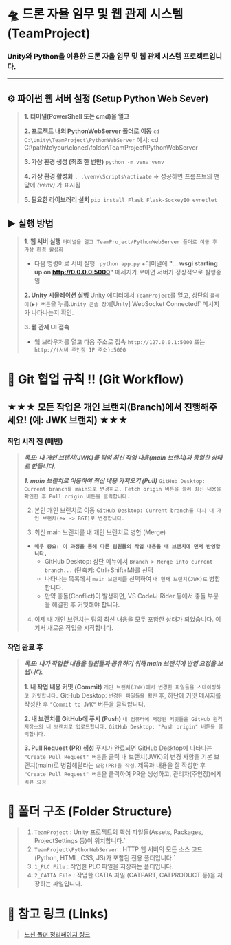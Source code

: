 
# 🛸 드론 자율 임무 및 웹 관제 시스템 (TeamProject)

### **Unity와 Python을 이용한 드론 자율 임무 및 웹 관제 시스템 프로젝트입니다.**

---
## ⚙️ 파이썬 웹 서버 설정 (Setup Python Web Sever)

>**1. 터미널(PowerShell 또는 cmd)을 열고**
>
>**2. 프로젝트 내의 PythonWebServer 폴더로 이동**
> `cd C:\Unity\TeamProject\PythonWebServer` 
>예시: cd C:\path\to\your\cloned\folder\TeamProject\PythonWebServer
>
>**3. 가상 환경 생성 (최초 한 번만)**
>`python -m venv venv`
>
>**4. 가상 환경 활성화**
>`. .\venv\Scripts\activate`
>=> 성공하면 프롬프트의 맨 앞에 _(venv)_ 가 표시됨
>
>**5. 필요한 라이브러리 설치**
>`pip install Flask Flask-SockeyIO evnetlet`

## ▶️ 실행 방법
>**1. 웹 서버 실행**
>`터미널을 열고 TeamProject/PythonWebServer 폴더로 이동 후 가상 환경 활성화`
> + 다음 명령어로 서버 실행
>` python app.py`
> +터미널에 **"... wsgi starting up on http://0.0.0.0:5000"** 메세지가 보이면 서버가 정상적으로 실행중임
> 
>**2. Unity 시뮬레이션 실행**
>Unity 에디터에서 `TeamProject`를 열고, 상단의 `플레이(▶) 버튼`을 누름.`
>Unity 콘솔 창에 `[Unity] WebSocket Connected!` 메시지가 나타나는지 확인.
>
>**3. 웹 관제 UI 접속**
>+ 웹 브라우저를 열고 다음 주소로 접속
>`http://127.0.0.1:5000` 또는 `http://(서버 주인장 IP 주소):5000`
>
# 🌳 Git 협업 규칙 !! (Git Workflow)

## **★★★ 모든 작업은 개인 브랜치(Branch)에서 진행해주세요! (예: JWK 브랜치) ★★★**

### 작업 시작 전 (매번)
>***목표: 내 개인 브랜치(JWK)를 팀의 최신 작업 내용(main 브랜치)과 동일한 상태로 만듭니다.***
>
>***1. main 브랜치로 이동하여 최신 내용 가져오기 (Pull)***
`GitHub Desktop: Current branch를 main으로 변경하고, Fetch origin 버튼을 눌러 최신 내용을 확인한 후 Pull origin 버튼을 클릭합니다.`
>
>2. 본인 개인 브랜치로 이동
>`GitHub Desktop: Current branch를 다시 내 개인 브랜치(ex -> BGT)로 변경합니다.`
>
>3. 최신 main 브랜치를 내 개인 브랜치로 병합 (Merge)
>+ **`매우 중요: 이 과정을 통해 다른 팀원들의 작업 내용을 내 브랜치에 먼저 반영합니다.`**
>   + GitHub Desktop: 상단 메뉴에서 `Branch > Merge into current branch...` (단축키: Ctrl+Shift+M)를 선택
>   + 나타나는 목록에서 `main 브랜치`를 선택하여 `내 현재 브랜치(JWK)로` 병합합니다. 
>   + 만약 충돌(Conflict)이 발생하면, VS Code나 Rider 등에서 충돌 부분을 해결한 후 커밋해야 합니다.
>
>4. 이제 내 개인 브랜치는 팀의 최신 내용을 모두 포함한 상태가 되었습니다. 여기서 새로운 작업을 시작합니다.

###  작업 완료 후

>***목표: 내가 작업한 내용을 팀원들과 공유하기 위해 main 브랜치에 반영 요청을 보냅니다.***
>
>**1. 내 작업 내용 커밋 (Commit)**
>`개인 브랜치(JWK)에서 변경한 파일들을 스테이징하고 커밋합니다.`
>GitHub Desktop: `변경된 파일들을 확인` 후, 하단에 커밋 메시지를 작성한 후 `"Commit to JWK"` 버튼을 클릭합니다.
>
>**2. 내 브랜치를 GitHub에 푸시 (Push)**
>`내 컴퓨터에 저장된 커밋들을 GitHub 원격 저장소의 내 브랜치로 업로드합니다.`
>`GitHub Desktop: "Push origin" 버튼을 클릭합니다.`
>
>**3. Pull Request (PR) 생성**
>푸시가 완료되면 GitHub Desktop에 나타나는 `"Create Pull Request" 버튼`을 클릭
>내 브랜치(JWK)의 변경 사항을 기본 브랜치(main)로 병합해달라는 `요청(PR)을 작성`.
>제목과 내용을 잘 작성한 후` "Create Pull Request" 버튼`을 클릭하여 PR을 생성하고, 관리자(주인장)에게 `리뷰 요청`

# 📂 폴더 구조 (Folder Structure)

>1. `TeamProject` : Unity 프로젝트의 핵심 파일들(Assets, Packages, ProjectSettings 등)이 위치합니다.`
>2. `TeamProject\PythonWebServer` : HTTP 웹 서버의 모든 소스 코드(Python, HTML, CSS, JS)가 포함된 전용 폴더입니다.`
>3. `1_PLC File` : 작업한 PLC 파일을 저장하는 폴더입니다.
>4. `2_CATIA File` : 작업한 CATIA 파일 (CATPART, CATPRODUCT 등)을 저장하는 파일입니다.

# 🚀 참고 링크 (Links)
>[노션 폴더 정리페이지 링크](https://sable-beard-26b.notion.site/Unity-Python-208fbf84667880368c81d891d256744b?source=copy_link)
>
  


